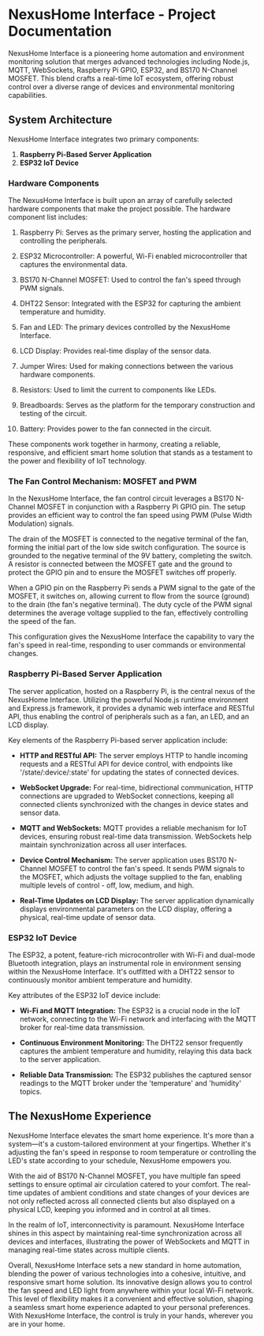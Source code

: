# NexusHome Interface - Project Documentation

NexusHome Interface is a pioneering home automation and environment monitoring solution that merges advanced technologies including Node.js, MQTT, WebSockets, Raspberry Pi GPIO, ESP32, and BS170 N-Channel MOSFET. This blend crafts a real-time IoT ecosystem, offering robust control over a diverse range of devices and environmental monitoring capabilities.

## System Architecture 

NexusHome Interface integrates two primary components:

1. **Raspberry Pi-Based Server Application**
2. **ESP32 IoT Device**

### Hardware Components
The NexusHome Interface is built upon an array of carefully selected hardware components that make the project possible. The hardware component list includes:

1. Raspberry Pi: Serves as the primary server, hosting the application and controlling the peripherals.

2. ESP32 Microcontroller: A powerful, Wi-Fi enabled microcontroller that captures the environmental data.

3. BS170 N-Channel MOSFET: Used to control the fan's speed through PWM signals.

4. DHT22 Sensor: Integrated with the ESP32 for capturing the ambient temperature and humidity.

5. Fan and LED: The primary devices controlled by the NexusHome Interface.

6. LCD Display: Provides real-time display of the sensor data.

7. Jumper Wires: Used for making connections between the various hardware components.

8. Resistors: Used to limit the current to components like LEDs.

9. Breadboards: Serves as the platform for the temporary construction and testing of the circuit.

10. Battery: Provides power to the fan connected in the circuit.

These components work together in harmony, creating a reliable, responsive, and efficient smart home solution that stands as a testament to the power and flexibility of IoT technology.

### The Fan Control Mechanism: MOSFET and PWM

In the NexusHome Interface, the fan control circuit leverages a BS170 N-Channel MOSFET in conjunction with a Raspberry Pi GPIO pin. The setup provides an efficient way to control the fan speed using PWM (Pulse Width Modulation) signals.

The drain of the MOSFET is connected to the negative terminal of the fan, forming the initial part of the low side switch configuration. The source is grounded to the negative terminal of the 9V battery, completing the switch. A resistor is connected between the MOSFET gate and the ground to protect the GPIO pin and to ensure the MOSFET switches off properly.

When a GPIO pin on the Raspberry Pi sends a PWM signal to the gate of the MOSFET, it switches on, allowing current to flow from the source (ground) to the drain (the fan's negative terminal). The duty cycle of the PWM signal determines the average voltage supplied to the fan, effectively controlling the speed of the fan.

This configuration gives the NexusHome Interface the capability to vary the fan's speed in real-time, responding to user commands or environmental changes.

### Raspberry Pi-Based Server Application

The server application, hosted on a Raspberry Pi, is the central nexus of the NexusHome Interface. Utilizing the powerful Node.js runtime environment and Express.js framework, it provides a dynamic web interface and RESTful API, thus enabling the control of peripherals such as a fan, an LED, and an LCD display.

Key elements of the Raspberry Pi-based server application include:

* **HTTP and RESTful API:** The server employs HTTP to handle incoming requests and a RESTful API for device control, with endpoints like '/state/:device/:state' for updating the states of connected devices.

* **WebSocket Upgrade:** For real-time, bidirectional communication, HTTP connections are upgraded to WebSocket connections, keeping all connected clients synchronized with the changes in device states and sensor data.

* **MQTT and WebSockets:** MQTT provides a reliable mechanism for IoT devices, ensuring robust real-time data transmission. WebSockets help maintain synchronization across all user interfaces.

* **Device Control Mechanism:** The server application uses BS170 N-Channel MOSFET to control the fan's speed. It sends PWM signals to the MOSFET, which adjusts the voltage supplied to the fan, enabling multiple levels of control - off, low, medium, and high.

* **Real-Time Updates on LCD Display:** The server application dynamically displays environmental parameters on the LCD display, offering a physical, real-time update of sensor data.

### ESP32 IoT Device

The ESP32, a potent, feature-rich microcontroller with Wi-Fi and dual-mode Bluetooth integration, plays an instrumental role in environment sensing within the NexusHome Interface. It's outfitted with a DHT22 sensor to continuously monitor ambient temperature and humidity.

Key attributes of the ESP32 IoT device include:

* **Wi-Fi and MQTT Integration:** The ESP32 is a crucial node in the IoT network, connecting to the Wi-Fi network and interfacing with the MQTT broker for real-time data transmission.

* **Continuous Environment Monitoring:** The DHT22 sensor frequently captures the ambient temperature and humidity, relaying this data back to the server application.

* **Reliable Data Transmission:** The ESP32 publishes the captured sensor readings to the MQTT broker under the 'temperature' and 'humidity' topics.

## The NexusHome Experience

NexusHome Interface elevates the smart home experience. It's more than a system—it's a custom-tailored environment at your fingertips. Whether it's adjusting the fan's speed in response to room temperature or controlling the LED's state according to your schedule, NexusHome empowers you.

With the aid of BS170 N-Channel MOSFET, you have multiple fan speed settings to ensure optimal air circulation catered to your comfort. The real-time updates of ambient conditions and state changes of your devices are not only reflected across all connected clients but also displayed on a physical LCD, keeping you informed and in control at all times.

In the realm of IoT, interconnectivity is paramount. NexusHome Interface shines in this aspect by maintaining real-time synchronization across all devices and interfaces, illustrating the power of WebSockets and MQTT in managing real-time states across multiple clients.

Overall, NexusHome Interface sets a new standard in home automation, blending the power of various technologies into a cohesive, intuitive, and responsive smart home solution. Its innovative design allows you to control the fan speed and LED light from anywhere within your local Wi-Fi network. This level of flexibility makes it a convenient and effective solution, shaping a seamless smart home experience adapted to your personal preferences. With NexusHome Interface, the control is truly in your hands, wherever you are in your home.